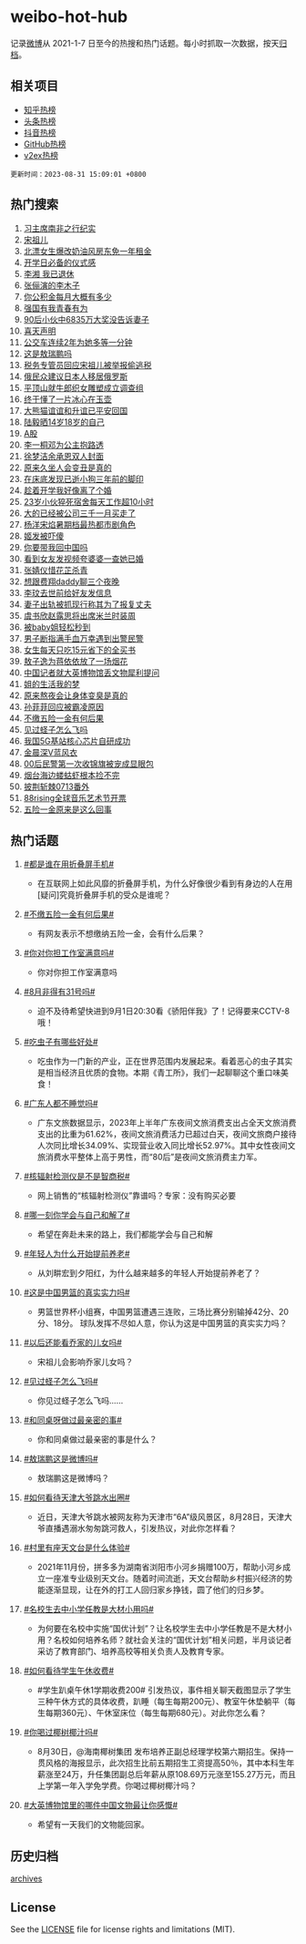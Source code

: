 # weibo-hot-hub

记录[微博](https://www.weibo.com)从 2021-1-7 日至今的热搜和热门话题。每小时抓取一次数据，按天[归档](archives)。

## 相关项目

- [知乎热榜](https://github.com/lonnyzhang423/zhihu-hot-hub)
- [头条热榜](https://github.com/lonnyzhang423/toutiao-hot-hub)
- [抖音热榜](https://github.com/lonnyzhang423/douyin-hot-hub)
- [GitHub热榜](https://github.com/lonnyzhang423/github-hot-hub)
- [v2ex热榜](https://github.com/lonnyzhang423/v2ex-hot-hub)


`更新时间：2023-08-31 15:09:01 +0800`

## 热门搜索

1. [习主席南非之行纪实](https://m.weibo.cn/search?containerid=100103type%3D1%26t%3D10%26q%3D%23%E4%B9%A0%E4%B8%BB%E5%B8%AD%E5%8D%97%E9%9D%9E%E4%B9%8B%E8%A1%8C%E7%BA%AA%E5%AE%9E%23&stream_entry_id=51&isnewpage=1&extparam=seat%3D1%26cate%3D10103%26dgr%3D0%26filter_type%3Drealtimehot%26c_type%3D51%26pos%3D0%26stream_entry_id%3D51%26display_time%3D1693465739%26pre_seqid%3D1693465739575027378223&luicode=10000011&lfid=106003type%253D25%2526t%253D3%2526disable_hot%253D1%2526filter_type%253Drealtimehot)
1. [宋祖儿](https://m.weibo.cn/search?containerid=100103type%3D1%26t%3D10%26q%3D%E5%AE%8B%E7%A5%96%E5%84%BF&stream_entry_id=31&isnewpage=1&extparam=seat%3D1%26lcate%3D5001%26band_rank%3D1%26c_type%3D31%26dgr%3D0%26cate%3D5001%26q%3D%25E5%25AE%258B%25E7%25A5%2596%25E5%2584%25BF%26filter_type%3Drealtimehot%26stream_entry_id%3D31%26realpos%3D1%26pos%3D0%26flag%3D2%26display_time%3D1693465739%26pre_seqid%3D1693465739575027378223&luicode=10000011&lfid=106003type%253D25%2526t%253D3%2526disable_hot%253D1%2526filter_type%253Drealtimehot)
1. [北漂女生爆改奶油风房东免一年租金](https://m.weibo.cn/search?containerid=100103type%3D1%26t%3D10%26q%3D%23%E5%8C%97%E6%BC%82%E5%A5%B3%E7%94%9F%E7%88%86%E6%94%B9%E5%A5%B6%E6%B2%B9%E9%A3%8E%E6%88%BF%E4%B8%9C%E5%85%8D%E4%B8%80%E5%B9%B4%E7%A7%9F%E9%87%91%23&stream_entry_id=31&isnewpage=1&extparam=seat%3D1%26lcate%3D5001%26band_rank%3D2%26c_type%3D31%26dgr%3D0%26cate%3D5001%26q%3D%2523%25E5%258C%2597%25E6%25BC%2582%25E5%25A5%25B3%25E7%2594%259F%25E7%2588%2586%25E6%2594%25B9%25E5%25A5%25B6%25E6%25B2%25B9%25E9%25A3%258E%25E6%2588%25BF%25E4%25B8%259C%25E5%2585%258D%25E4%25B8%2580%25E5%25B9%25B4%25E7%25A7%259F%25E9%2587%2591%2523%26filter_type%3Drealtimehot%26stream_entry_id%3D31%26realpos%3D2%26pos%3D1%26flag%3D1%26display_time%3D1693465739%26pre_seqid%3D1693465739575027378223&luicode=10000011&lfid=106003type%253D25%2526t%253D3%2526disable_hot%253D1%2526filter_type%253Drealtimehot)
1. [开学日必备的仪式感](https://m.weibo.cn/search?containerid=100103type%3D1%26t%3D10%26q%3D%23%E5%BC%80%E5%AD%A6%E6%97%A5%E5%BF%85%E5%A4%87%E7%9A%84%E4%BB%AA%E5%BC%8F%E6%84%9F%23&stream_entry_id=31&isnewpage=1&extparam=seat%3D1%26lcate%3D5001%26band_rank%3D3%26c_type%3D31%26dgr%3D0%26cate%3D5001%26q%3D%2523%25E5%25BC%2580%25E5%25AD%25A6%25E6%2597%25A5%25E5%25BF%2585%25E5%25A4%2587%25E7%259A%2584%25E4%25BB%25AA%25E5%25BC%258F%25E6%2584%259F%2523%26filter_type%3Drealtimehot%26stream_entry_id%3D31%26realpos%3D3%26pos%3D2%26flag%3D0%26display_time%3D1693465739%26pre_seqid%3D1693465739575027378223&luicode=10000011&lfid=106003type%253D25%2526t%253D3%2526disable_hot%253D1%2526filter_type%253Drealtimehot)
1. [李湘 我已退休](https://m.weibo.cn/search?containerid=100103type%3D1%26t%3D10%26q%3D%E6%9D%8E%E6%B9%98+%E6%88%91%E5%B7%B2%E9%80%80%E4%BC%91&stream_entry_id=31&isnewpage=1&extparam=seat%3D1%26lcate%3D5001%26band_rank%3D4%26c_type%3D31%26dgr%3D0%26cate%3D5001%26q%3D%25E6%259D%258E%25E6%25B9%2598%2520%25E6%2588%2591%25E5%25B7%25B2%25E9%2580%2580%25E4%25BC%2591%26filter_type%3Drealtimehot%26stream_entry_id%3D31%26realpos%3D4%26pos%3D3%26flag%3D16%26display_time%3D1693465739%26pre_seqid%3D1693465739575027378223&luicode=10000011&lfid=106003type%253D25%2526t%253D3%2526disable_hot%253D1%2526filter_type%253Drealtimehot)
1. [张俪演的李木子](https://m.weibo.cn/search?containerid=100103type%3D1%26t%3D10%26q%3D%23%E5%BC%A0%E4%BF%AA%E6%BC%94%E7%9A%84%E6%9D%8E%E6%9C%A8%E5%AD%90%23&stream_entry_id=31&isnewpage=1&extparam=seat%3D1%26lcate%3D5001%26band_rank%3D5%26c_type%3D31%26dgr%3D0%26cate%3D5001%26q%3D%2523%25E5%25BC%25A0%25E4%25BF%25AA%25E6%25BC%2594%25E7%259A%2584%25E6%259D%258E%25E6%259C%25A8%25E5%25AD%2590%2523%26filter_type%3Drealtimehot%26stream_entry_id%3D31%26realpos%3D5%26pos%3D4%26flag%3D2%26display_time%3D1693465739%26pre_seqid%3D1693465739575027378223&luicode=10000011&lfid=106003type%253D25%2526t%253D3%2526disable_hot%253D1%2526filter_type%253Drealtimehot)
1. [你公积金每月大概有多少](https://m.weibo.cn/search?containerid=100103type%3D1%26t%3D10%26q%3D%23%E4%BD%A0%E5%85%AC%E7%A7%AF%E9%87%91%E6%AF%8F%E6%9C%88%E5%A4%A7%E6%A6%82%E6%9C%89%E5%A4%9A%E5%B0%91%23&stream_entry_id=31&isnewpage=1&extparam=seat%3D1%26lcate%3D5001%26band_rank%3D6%26c_type%3D31%26dgr%3D0%26cate%3D5001%26q%3D%2523%25E4%25BD%25A0%25E5%2585%25AC%25E7%25A7%25AF%25E9%2587%2591%25E6%25AF%258F%25E6%259C%2588%25E5%25A4%25A7%25E6%25A6%2582%25E6%259C%2589%25E5%25A4%259A%25E5%25B0%2591%2523%26filter_type%3Drealtimehot%26stream_entry_id%3D31%26realpos%3D6%26pos%3D5%26flag%3D2%26display_time%3D1693465739%26pre_seqid%3D1693465739575027378223&luicode=10000011&lfid=106003type%253D25%2526t%253D3%2526disable_hot%253D1%2526filter_type%253Drealtimehot)
1. [强国有我青春有为](https://m.weibo.cn/search?containerid=100103type%3D1%26t%3D10%26q%3D%23%E5%BC%BA%E5%9B%BD%E6%9C%89%E6%88%91%E9%9D%92%E6%98%A5%E6%9C%89%E4%B8%BA%23&stream_entry_id=31&isnewpage=1&extparam=seat%3D1%26lcate%3D5001%26band_rank%3D7%26c_type%3D31%26dgr%3D0%26cate%3D5001%26adid%3D200996%26filter_type%3Drealtimehot%26stream_entry_id%3D31%26q%3D%2523%25E5%25BC%25BA%25E5%259B%25BD%25E6%259C%2589%25E6%2588%2591%25E9%259D%2592%25E6%2598%25A5%25E6%259C%2589%25E4%25B8%25BA%2523%26pos%3D6%26is_ad_pos%3D1%26display_time%3D1693465739%26pre_seqid%3D1693465739575027378223&luicode=10000011&lfid=106003type%253D25%2526t%253D3%2526disable_hot%253D1%2526filter_type%253Drealtimehot)
1. [90后小伙中6835万大奖没告诉妻子](https://m.weibo.cn/search?containerid=100103type%3D1%26t%3D10%26q%3D%2390%E5%90%8E%E5%B0%8F%E4%BC%99%E4%B8%AD6835%E4%B8%87%E5%A4%A7%E5%A5%96%E6%B2%A1%E5%91%8A%E8%AF%89%E5%A6%BB%E5%AD%90%23&stream_entry_id=31&isnewpage=1&extparam=seat%3D1%26lcate%3D5001%26band_rank%3D7%26c_type%3D31%26dgr%3D0%26cate%3D5001%26q%3D%252390%25E5%2590%258E%25E5%25B0%258F%25E4%25BC%2599%25E4%25B8%25AD6835%25E4%25B8%2587%25E5%25A4%25A7%25E5%25A5%2596%25E6%25B2%25A1%25E5%2591%258A%25E8%25AF%2589%25E5%25A6%25BB%25E5%25AD%2590%2523%26filter_type%3Drealtimehot%26stream_entry_id%3D31%26realpos%3D7%26pos%3D7%26flag%3D2%26display_time%3D1693465739%26pre_seqid%3D1693465739575027378223&luicode=10000011&lfid=106003type%253D25%2526t%253D3%2526disable_hot%253D1%2526filter_type%253Drealtimehot)
1. [喜天声明](https://m.weibo.cn/search?containerid=100103type%3D1%26t%3D10%26q%3D%23%E5%96%9C%E5%A4%A9%E5%A3%B0%E6%98%8E%23&stream_entry_id=31&isnewpage=1&extparam=seat%3D1%26lcate%3D5001%26band_rank%3D8%26c_type%3D31%26dgr%3D0%26cate%3D5001%26q%3D%2523%25E5%2596%259C%25E5%25A4%25A9%25E5%25A3%25B0%25E6%2598%258E%2523%26filter_type%3Drealtimehot%26stream_entry_id%3D31%26realpos%3D8%26pos%3D8%26flag%3D1%26display_time%3D1693465739%26pre_seqid%3D1693465739575027378223&luicode=10000011&lfid=106003type%253D25%2526t%253D3%2526disable_hot%253D1%2526filter_type%253Drealtimehot)
1. [公交车连续2年为她多等一分钟](https://m.weibo.cn/search?containerid=100103type%3D1%26t%3D10%26q%3D%23%E5%85%AC%E4%BA%A4%E8%BD%A6%E8%BF%9E%E7%BB%AD2%E5%B9%B4%E4%B8%BA%E5%A5%B9%E5%A4%9A%E7%AD%89%E4%B8%80%E5%88%86%E9%92%9F%23&stream_entry_id=31&isnewpage=1&extparam=seat%3D1%26lcate%3D5001%26band_rank%3D9%26c_type%3D31%26dgr%3D0%26cate%3D5001%26q%3D%2523%25E5%2585%25AC%25E4%25BA%25A4%25E8%25BD%25A6%25E8%25BF%259E%25E7%25BB%25AD2%25E5%25B9%25B4%25E4%25B8%25BA%25E5%25A5%25B9%25E5%25A4%259A%25E7%25AD%2589%25E4%25B8%2580%25E5%2588%2586%25E9%2592%259F%2523%26filter_type%3Drealtimehot%26stream_entry_id%3D31%26realpos%3D9%26pos%3D9%26flag%3D32768%26display_time%3D1693465739%26pre_seqid%3D1693465739575027378223&luicode=10000011&lfid=106003type%253D25%2526t%253D3%2526disable_hot%253D1%2526filter_type%253Drealtimehot)
1. [这是敖瑞鹏吗](https://m.weibo.cn/search?containerid=100103type%3D1%26t%3D10%26q%3D%23%E8%BF%99%E6%98%AF%E6%95%96%E7%91%9E%E9%B9%8F%E5%90%97%23&stream_entry_id=31&isnewpage=1&extparam=seat%3D1%26lcate%3D5001%26band_rank%3D10%26c_type%3D31%26dgr%3D0%26cate%3D5001%26q%3D%2523%25E8%25BF%2599%25E6%2598%25AF%25E6%2595%2596%25E7%2591%259E%25E9%25B9%258F%25E5%2590%2597%2523%26filter_type%3Drealtimehot%26stream_entry_id%3D31%26realpos%3D10%26pos%3D10%26flag%3D0%26display_time%3D1693465739%26pre_seqid%3D1693465739575027378223&luicode=10000011&lfid=106003type%253D25%2526t%253D3%2526disable_hot%253D1%2526filter_type%253Drealtimehot)
1. [税务专管员回应宋祖儿被举报偷逃税](https://m.weibo.cn/search?containerid=100103type%3D1%26t%3D10%26q%3D%23%E7%A8%8E%E5%8A%A1%E4%B8%93%E7%AE%A1%E5%91%98%E5%9B%9E%E5%BA%94%E5%AE%8B%E7%A5%96%E5%84%BF%E8%A2%AB%E4%B8%BE%E6%8A%A5%E5%81%B7%E9%80%83%E7%A8%8E%23&stream_entry_id=31&isnewpage=1&extparam=seat%3D1%26lcate%3D5001%26band_rank%3D11%26c_type%3D31%26dgr%3D0%26cate%3D5001%26q%3D%2523%25E7%25A8%258E%25E5%258A%25A1%25E4%25B8%2593%25E7%25AE%25A1%25E5%2591%2598%25E5%259B%259E%25E5%25BA%2594%25E5%25AE%258B%25E7%25A5%2596%25E5%2584%25BF%25E8%25A2%25AB%25E4%25B8%25BE%25E6%258A%25A5%25E5%2581%25B7%25E9%2580%2583%25E7%25A8%258E%2523%26filter_type%3Drealtimehot%26stream_entry_id%3D31%26realpos%3D11%26pos%3D11%26flag%3D1%26display_time%3D1693465739%26pre_seqid%3D1693465739575027378223&luicode=10000011&lfid=106003type%253D25%2526t%253D3%2526disable_hot%253D1%2526filter_type%253Drealtimehot)
1. [俄民众建议日本人移居俄罗斯](https://m.weibo.cn/search?containerid=100103type%3D1%26t%3D10%26q%3D%23%E4%BF%84%E6%B0%91%E4%BC%97%E5%BB%BA%E8%AE%AE%E6%97%A5%E6%9C%AC%E4%BA%BA%E7%A7%BB%E5%B1%85%E4%BF%84%E7%BD%97%E6%96%AF%23&stream_entry_id=31&isnewpage=1&extparam=seat%3D1%26lcate%3D5001%26band_rank%3D12%26c_type%3D31%26dgr%3D0%26cate%3D5001%26q%3D%2523%25E4%25BF%2584%25E6%25B0%2591%25E4%25BC%2597%25E5%25BB%25BA%25E8%25AE%25AE%25E6%2597%25A5%25E6%259C%25AC%25E4%25BA%25BA%25E7%25A7%25BB%25E5%25B1%2585%25E4%25BF%2584%25E7%25BD%2597%25E6%2596%25AF%2523%26filter_type%3Drealtimehot%26stream_entry_id%3D31%26realpos%3D12%26pos%3D12%26flag%3D0%26display_time%3D1693465739%26pre_seqid%3D1693465739575027378223&luicode=10000011&lfid=106003type%253D25%2526t%253D3%2526disable_hot%253D1%2526filter_type%253Drealtimehot)
1. [平顶山就牛郎织女雕塑成立调查组](https://m.weibo.cn/search?containerid=100103type%3D1%26t%3D10%26q%3D%23%E5%B9%B3%E9%A1%B6%E5%B1%B1%E5%B0%B1%E7%89%9B%E9%83%8E%E7%BB%87%E5%A5%B3%E9%9B%95%E5%A1%91%E6%88%90%E7%AB%8B%E8%B0%83%E6%9F%A5%E7%BB%84%23&stream_entry_id=31&isnewpage=1&extparam=seat%3D1%26lcate%3D5001%26band_rank%3D13%26c_type%3D31%26dgr%3D0%26cate%3D5001%26q%3D%2523%25E5%25B9%25B3%25E9%25A1%25B6%25E5%25B1%25B1%25E5%25B0%25B1%25E7%2589%259B%25E9%2583%258E%25E7%25BB%2587%25E5%25A5%25B3%25E9%259B%2595%25E5%25A1%2591%25E6%2588%2590%25E7%25AB%258B%25E8%25B0%2583%25E6%259F%25A5%25E7%25BB%2584%2523%26filter_type%3Drealtimehot%26stream_entry_id%3D31%26realpos%3D13%26pos%3D13%26flag%3D1%26display_time%3D1693465739%26pre_seqid%3D1693465739575027378223&luicode=10000011&lfid=106003type%253D25%2526t%253D3%2526disable_hot%253D1%2526filter_type%253Drealtimehot)
1. [终于懂了一片冰心在玉壶](https://m.weibo.cn/search?containerid=100103type%3D1%26t%3D10%26q%3D%23%E7%BB%88%E4%BA%8E%E6%87%82%E4%BA%86%E4%B8%80%E7%89%87%E5%86%B0%E5%BF%83%E5%9C%A8%E7%8E%89%E5%A3%B6%23&stream_entry_id=31&isnewpage=1&extparam=seat%3D1%26lcate%3D5001%26band_rank%3D14%26c_type%3D31%26dgr%3D0%26cate%3D5001%26q%3D%2523%25E7%25BB%2588%25E4%25BA%258E%25E6%2587%2582%25E4%25BA%2586%25E4%25B8%2580%25E7%2589%2587%25E5%2586%25B0%25E5%25BF%2583%25E5%259C%25A8%25E7%258E%2589%25E5%25A3%25B6%2523%26filter_type%3Drealtimehot%26stream_entry_id%3D31%26realpos%3D14%26pos%3D14%26flag%3D0%26display_time%3D1693465739%26pre_seqid%3D1693465739575027378223&luicode=10000011&lfid=106003type%253D25%2526t%253D3%2526disable_hot%253D1%2526filter_type%253Drealtimehot)
1. [大熊猫谊谊和升谊已平安回国](https://m.weibo.cn/search?containerid=100103type%3D1%26t%3D10%26q%3D%23%E5%A4%A7%E7%86%8A%E7%8C%AB%E8%B0%8A%E8%B0%8A%E5%92%8C%E5%8D%87%E8%B0%8A%E5%B7%B2%E5%B9%B3%E5%AE%89%E5%9B%9E%E5%9B%BD%23&stream_entry_id=31&isnewpage=1&extparam=seat%3D1%26lcate%3D5001%26band_rank%3D15%26c_type%3D31%26dgr%3D0%26cate%3D5001%26flag%3D0%26q%3D%2523%25E5%25A4%25A7%25E7%2586%258A%25E7%258C%25AB%25E8%25B0%258A%25E8%25B0%258A%25E5%2592%258C%25E5%258D%2587%25E8%25B0%258A%25E5%25B7%25B2%25E5%25B9%25B3%25E5%25AE%2589%25E5%259B%259E%25E5%259B%25BD%2523%26filter_type%3Drealtimehot%26stream_entry_id%3D31%26realpos%3D15%26pos%3D15%26adid%3D201033%26display_time%3D1693465739%26pre_seqid%3D1693465739575027378223&luicode=10000011&lfid=106003type%253D25%2526t%253D3%2526disable_hot%253D1%2526filter_type%253Drealtimehot)
1. [陆毅晒14岁18岁的自己](https://m.weibo.cn/search?containerid=100103type%3D1%26t%3D10%26q%3D%23%E9%99%86%E6%AF%85%E6%99%9214%E5%B2%8118%E5%B2%81%E7%9A%84%E8%87%AA%E5%B7%B1%23&stream_entry_id=31&isnewpage=1&extparam=seat%3D1%26lcate%3D5001%26band_rank%3D16%26c_type%3D31%26dgr%3D0%26cate%3D5001%26q%3D%2523%25E9%2599%2586%25E6%25AF%2585%25E6%2599%259214%25E5%25B2%258118%25E5%25B2%2581%25E7%259A%2584%25E8%2587%25AA%25E5%25B7%25B1%2523%26filter_type%3Drealtimehot%26stream_entry_id%3D31%26realpos%3D16%26pos%3D16%26flag%3D1%26display_time%3D1693465739%26pre_seqid%3D1693465739575027378223&luicode=10000011&lfid=106003type%253D25%2526t%253D3%2526disable_hot%253D1%2526filter_type%253Drealtimehot)
1. [A股](https://m.weibo.cn/search?containerid=100103type%3D1%26t%3D10%26q%3DA%E8%82%A1&stream_entry_id=31&isnewpage=1&extparam=seat%3D1%26lcate%3D5001%26band_rank%3D17%26c_type%3D31%26dgr%3D0%26cate%3D5001%26q%3DA%25E8%2582%25A1%26filter_type%3Drealtimehot%26stream_entry_id%3D31%26realpos%3D17%26pos%3D17%26flag%3D1%26display_time%3D1693465739%26pre_seqid%3D1693465739575027378223&luicode=10000011&lfid=106003type%253D25%2526t%253D3%2526disable_hot%253D1%2526filter_type%253Drealtimehot)
1. [李一桐邓为公主抱路透](https://m.weibo.cn/search?containerid=100103type%3D1%26t%3D10%26q%3D%23%E6%9D%8E%E4%B8%80%E6%A1%90%E9%82%93%E4%B8%BA%E5%85%AC%E4%B8%BB%E6%8A%B1%E8%B7%AF%E9%80%8F%23&stream_entry_id=31&isnewpage=1&extparam=seat%3D1%26lcate%3D5001%26band_rank%3D18%26c_type%3D31%26dgr%3D0%26cate%3D5001%26q%3D%2523%25E6%259D%258E%25E4%25B8%2580%25E6%25A1%2590%25E9%2582%2593%25E4%25B8%25BA%25E5%2585%25AC%25E4%25B8%25BB%25E6%258A%25B1%25E8%25B7%25AF%25E9%2580%258F%2523%26filter_type%3Drealtimehot%26stream_entry_id%3D31%26realpos%3D18%26pos%3D18%26flag%3D1%26display_time%3D1693465739%26pre_seqid%3D1693465739575027378223&luicode=10000011&lfid=106003type%253D25%2526t%253D3%2526disable_hot%253D1%2526filter_type%253Drealtimehot)
1. [徐梦洁余承恩双人封面](https://m.weibo.cn/search?containerid=100103type%3D1%26t%3D10%26q%3D%23%E5%BE%90%E6%A2%A6%E6%B4%81%E4%BD%99%E6%89%BF%E6%81%A9%E5%8F%8C%E4%BA%BA%E5%B0%81%E9%9D%A2%23&stream_entry_id=31&isnewpage=1&extparam=seat%3D1%26lcate%3D5001%26band_rank%3D19%26c_type%3D31%26dgr%3D0%26cate%3D5001%26q%3D%2523%25E5%25BE%2590%25E6%25A2%25A6%25E6%25B4%2581%25E4%25BD%2599%25E6%2589%25BF%25E6%2581%25A9%25E5%258F%258C%25E4%25BA%25BA%25E5%25B0%2581%25E9%259D%25A2%2523%26filter_type%3Drealtimehot%26stream_entry_id%3D31%26realpos%3D19%26pos%3D19%26flag%3D1%26display_time%3D1693465739%26pre_seqid%3D1693465739575027378223&luicode=10000011&lfid=106003type%253D25%2526t%253D3%2526disable_hot%253D1%2526filter_type%253Drealtimehot)
1. [原来久坐人会变丑是真的](https://m.weibo.cn/search?containerid=100103type%3D1%26t%3D10%26q%3D%23%E5%8E%9F%E6%9D%A5%E4%B9%85%E5%9D%90%E4%BA%BA%E4%BC%9A%E5%8F%98%E4%B8%91%E6%98%AF%E7%9C%9F%E7%9A%84%23&stream_entry_id=31&isnewpage=1&extparam=seat%3D1%26lcate%3D5001%26band_rank%3D20%26c_type%3D31%26dgr%3D0%26cate%3D5001%26q%3D%2523%25E5%258E%259F%25E6%259D%25A5%25E4%25B9%2585%25E5%259D%2590%25E4%25BA%25BA%25E4%25BC%259A%25E5%258F%2598%25E4%25B8%2591%25E6%2598%25AF%25E7%259C%259F%25E7%259A%2584%2523%26filter_type%3Drealtimehot%26stream_entry_id%3D31%26realpos%3D20%26pos%3D20%26flag%3D0%26display_time%3D1693465739%26pre_seqid%3D1693465739575027378223&luicode=10000011&lfid=106003type%253D25%2526t%253D3%2526disable_hot%253D1%2526filter_type%253Drealtimehot)
1. [在床底发现已逝小狗三年前的脚印](https://m.weibo.cn/search?containerid=100103type%3D1%26t%3D10%26q%3D%E5%9C%A8%E5%BA%8A%E5%BA%95%E5%8F%91%E7%8E%B0%E5%B7%B2%E9%80%9D%E5%B0%8F%E7%8B%97%E4%B8%89%E5%B9%B4%E5%89%8D%E7%9A%84%E8%84%9A%E5%8D%B0&stream_entry_id=31&isnewpage=1&extparam=seat%3D1%26lcate%3D5001%26band_rank%3D21%26c_type%3D31%26dgr%3D0%26cate%3D5001%26q%3D%25E5%259C%25A8%25E5%25BA%258A%25E5%25BA%2595%25E5%258F%2591%25E7%258E%25B0%25E5%25B7%25B2%25E9%2580%259D%25E5%25B0%258F%25E7%258B%2597%25E4%25B8%2589%25E5%25B9%25B4%25E5%2589%258D%25E7%259A%2584%25E8%2584%259A%25E5%258D%25B0%26filter_type%3Drealtimehot%26stream_entry_id%3D31%26realpos%3D21%26pos%3D21%26flag%3D1%26display_time%3D1693465739%26pre_seqid%3D1693465739575027378223&luicode=10000011&lfid=106003type%253D25%2526t%253D3%2526disable_hot%253D1%2526filter_type%253Drealtimehot)
1. [趁着开学我好像离了个婚](https://m.weibo.cn/search?containerid=100103type%3D1%26t%3D10%26q%3D%23%E8%B6%81%E7%9D%80%E5%BC%80%E5%AD%A6%E6%88%91%E5%A5%BD%E5%83%8F%E7%A6%BB%E4%BA%86%E4%B8%AA%E5%A9%9A%23&stream_entry_id=31&isnewpage=1&extparam=seat%3D1%26lcate%3D5001%26band_rank%3D22%26c_type%3D31%26dgr%3D0%26cate%3D5001%26q%3D%2523%25E8%25B6%2581%25E7%259D%2580%25E5%25BC%2580%25E5%25AD%25A6%25E6%2588%2591%25E5%25A5%25BD%25E5%2583%258F%25E7%25A6%25BB%25E4%25BA%2586%25E4%25B8%25AA%25E5%25A9%259A%2523%26filter_type%3Drealtimehot%26stream_entry_id%3D31%26realpos%3D22%26pos%3D22%26flag%3D1%26display_time%3D1693465739%26pre_seqid%3D1693465739575027378223&luicode=10000011&lfid=106003type%253D25%2526t%253D3%2526disable_hot%253D1%2526filter_type%253Drealtimehot)
1. [23岁小伙猝死宿舍每天工作超10小时](https://m.weibo.cn/search?containerid=100103type%3D1%26t%3D10%26q%3D%2323%E5%B2%81%E5%B0%8F%E4%BC%99%E7%8C%9D%E6%AD%BB%E5%AE%BF%E8%88%8D%E6%AF%8F%E5%A4%A9%E5%B7%A5%E4%BD%9C%E8%B6%8510%E5%B0%8F%E6%97%B6%23&stream_entry_id=31&isnewpage=1&extparam=seat%3D1%26lcate%3D5001%26band_rank%3D23%26c_type%3D31%26dgr%3D0%26cate%3D5001%26q%3D%252323%25E5%25B2%2581%25E5%25B0%258F%25E4%25BC%2599%25E7%258C%259D%25E6%25AD%25BB%25E5%25AE%25BF%25E8%2588%258D%25E6%25AF%258F%25E5%25A4%25A9%25E5%25B7%25A5%25E4%25BD%259C%25E8%25B6%258510%25E5%25B0%258F%25E6%2597%25B6%2523%26filter_type%3Drealtimehot%26stream_entry_id%3D31%26realpos%3D23%26pos%3D23%26flag%3D1%26display_time%3D1693465739%26pre_seqid%3D1693465739575027378223&luicode=10000011&lfid=106003type%253D25%2526t%253D3%2526disable_hot%253D1%2526filter_type%253Drealtimehot)
1. [大的已经被公司三千一月买走了](https://m.weibo.cn/search?containerid=100103type%3D1%26t%3D10%26q%3D%E5%A4%A7%E7%9A%84%E5%B7%B2%E7%BB%8F%E8%A2%AB%E5%85%AC%E5%8F%B8%E4%B8%89%E5%8D%83%E4%B8%80%E6%9C%88%E4%B9%B0%E8%B5%B0%E4%BA%86&stream_entry_id=31&isnewpage=1&extparam=seat%3D1%26lcate%3D5001%26band_rank%3D24%26c_type%3D31%26dgr%3D0%26cate%3D5001%26q%3D%25E5%25A4%25A7%25E7%259A%2584%25E5%25B7%25B2%25E7%25BB%258F%25E8%25A2%25AB%25E5%2585%25AC%25E5%258F%25B8%25E4%25B8%2589%25E5%258D%2583%25E4%25B8%2580%25E6%259C%2588%25E4%25B9%25B0%25E8%25B5%25B0%25E4%25BA%2586%26filter_type%3Drealtimehot%26stream_entry_id%3D31%26realpos%3D24%26pos%3D24%26flag%3D0%26display_time%3D1693465739%26pre_seqid%3D1693465739575027378223&luicode=10000011&lfid=106003type%253D25%2526t%253D3%2526disable_hot%253D1%2526filter_type%253Drealtimehot)
1. [杨洋宋焰暑期档最热都市剧角色](https://m.weibo.cn/search?containerid=100103type%3D1%26t%3D10%26q%3D%23%E6%9D%A8%E6%B4%8B%E5%AE%8B%E7%84%B0%E6%9A%91%E6%9C%9F%E6%A1%A3%E6%9C%80%E7%83%AD%E9%83%BD%E5%B8%82%E5%89%A7%E8%A7%92%E8%89%B2%23&stream_entry_id=31&isnewpage=1&extparam=seat%3D1%26lcate%3D5001%26band_rank%3D25%26c_type%3D31%26dgr%3D0%26cate%3D5001%26q%3D%2523%25E6%259D%25A8%25E6%25B4%258B%25E5%25AE%258B%25E7%2584%25B0%25E6%259A%2591%25E6%259C%259F%25E6%25A1%25A3%25E6%259C%2580%25E7%2583%25AD%25E9%2583%25BD%25E5%25B8%2582%25E5%2589%25A7%25E8%25A7%2592%25E8%2589%25B2%2523%26filter_type%3Drealtimehot%26stream_entry_id%3D31%26realpos%3D25%26pos%3D25%26flag%3D0%26display_time%3D1693465739%26pre_seqid%3D1693465739575027378223&luicode=10000011&lfid=106003type%253D25%2526t%253D3%2526disable_hot%253D1%2526filter_type%253Drealtimehot)
1. [姬发被吓傻](https://m.weibo.cn/search?containerid=100103type%3D1%26t%3D10%26q%3D%E5%A7%AC%E5%8F%91%E8%A2%AB%E5%90%93%E5%82%BB&stream_entry_id=31&isnewpage=1&extparam=seat%3D1%26lcate%3D5001%26band_rank%3D26%26c_type%3D31%26dgr%3D0%26cate%3D5001%26q%3D%25E5%25A7%25AC%25E5%258F%2591%25E8%25A2%25AB%25E5%2590%2593%25E5%2582%25BB%26filter_type%3Drealtimehot%26stream_entry_id%3D31%26realpos%3D26%26pos%3D26%26flag%3D1%26display_time%3D1693465739%26pre_seqid%3D1693465739575027378223&luicode=10000011&lfid=106003type%253D25%2526t%253D3%2526disable_hot%253D1%2526filter_type%253Drealtimehot)
1. [你要带我回中国吗](https://m.weibo.cn/search?containerid=100103type%3D1%26t%3D10%26q%3D%E4%BD%A0%E8%A6%81%E5%B8%A6%E6%88%91%E5%9B%9E%E4%B8%AD%E5%9B%BD%E5%90%97&stream_entry_id=31&isnewpage=1&extparam=seat%3D1%26lcate%3D5001%26band_rank%3D27%26c_type%3D31%26dgr%3D0%26cate%3D5001%26q%3D%25E4%25BD%25A0%25E8%25A6%2581%25E5%25B8%25A6%25E6%2588%2591%25E5%259B%259E%25E4%25B8%25AD%25E5%259B%25BD%25E5%2590%2597%26filter_type%3Drealtimehot%26stream_entry_id%3D31%26realpos%3D27%26pos%3D27%26flag%3D0%26display_time%3D1693465739%26pre_seqid%3D1693465739575027378223&luicode=10000011&lfid=106003type%253D25%2526t%253D3%2526disable_hot%253D1%2526filter_type%253Drealtimehot)
1. [看到女友发视频夸婆婆一查她已婚](https://m.weibo.cn/search?containerid=100103type%3D1%26t%3D10%26q%3D%23%E7%9C%8B%E5%88%B0%E5%A5%B3%E5%8F%8B%E5%8F%91%E8%A7%86%E9%A2%91%E5%A4%B8%E5%A9%86%E5%A9%86%E4%B8%80%E6%9F%A5%E5%A5%B9%E5%B7%B2%E5%A9%9A%23&stream_entry_id=31&isnewpage=1&extparam=seat%3D1%26lcate%3D5001%26band_rank%3D28%26c_type%3D31%26dgr%3D0%26cate%3D5001%26q%3D%2523%25E7%259C%258B%25E5%2588%25B0%25E5%25A5%25B3%25E5%258F%258B%25E5%258F%2591%25E8%25A7%2586%25E9%25A2%2591%25E5%25A4%25B8%25E5%25A9%2586%25E5%25A9%2586%25E4%25B8%2580%25E6%259F%25A5%25E5%25A5%25B9%25E5%25B7%25B2%25E5%25A9%259A%2523%26filter_type%3Drealtimehot%26stream_entry_id%3D31%26realpos%3D28%26pos%3D28%26flag%3D0%26display_time%3D1693465739%26pre_seqid%3D1693465739575027378223&luicode=10000011&lfid=106003type%253D25%2526t%253D3%2526disable_hot%253D1%2526filter_type%253Drealtimehot)
1. [张婧仪惜花芷杀青](https://m.weibo.cn/search?containerid=100103type%3D1%26t%3D10%26q%3D%23%E5%BC%A0%E5%A9%A7%E4%BB%AA%E6%83%9C%E8%8A%B1%E8%8A%B7%E6%9D%80%E9%9D%92%23&stream_entry_id=31&isnewpage=1&extparam=seat%3D1%26lcate%3D5001%26band_rank%3D29%26c_type%3D31%26dgr%3D0%26cate%3D5001%26q%3D%2523%25E5%25BC%25A0%25E5%25A9%25A7%25E4%25BB%25AA%25E6%2583%259C%25E8%258A%25B1%25E8%258A%25B7%25E6%259D%2580%25E9%259D%2592%2523%26filter_type%3Drealtimehot%26stream_entry_id%3D31%26realpos%3D29%26pos%3D29%26flag%3D1%26display_time%3D1693465739%26pre_seqid%3D1693465739575027378223&luicode=10000011&lfid=106003type%253D25%2526t%253D3%2526disable_hot%253D1%2526filter_type%253Drealtimehot)
1. [想跟费翔daddy聊三个夜晚](https://m.weibo.cn/search?containerid=100103type%3D1%26t%3D10%26q%3D%E6%83%B3%E8%B7%9F%E8%B4%B9%E7%BF%94daddy%E8%81%8A%E4%B8%89%E4%B8%AA%E5%A4%9C%E6%99%9A&stream_entry_id=31&isnewpage=1&extparam=seat%3D1%26lcate%3D5001%26band_rank%3D30%26c_type%3D31%26dgr%3D0%26cate%3D5001%26q%3D%25E6%2583%25B3%25E8%25B7%259F%25E8%25B4%25B9%25E7%25BF%2594daddy%25E8%2581%258A%25E4%25B8%2589%25E4%25B8%25AA%25E5%25A4%259C%25E6%2599%259A%26filter_type%3Drealtimehot%26stream_entry_id%3D31%26realpos%3D30%26pos%3D30%26flag%3D1%26display_time%3D1693465739%26pre_seqid%3D1693465739575027378223&luicode=10000011&lfid=106003type%253D25%2526t%253D3%2526disable_hot%253D1%2526filter_type%253Drealtimehot)
1. [李玟去世前给好友发信息](https://m.weibo.cn/search?containerid=100103type%3D1%26t%3D10%26q%3D%23%E6%9D%8E%E7%8E%9F%E5%8E%BB%E4%B8%96%E5%89%8D%E7%BB%99%E5%A5%BD%E5%8F%8B%E5%8F%91%E4%BF%A1%E6%81%AF%23&stream_entry_id=31&isnewpage=1&extparam=seat%3D1%26lcate%3D5001%26band_rank%3D31%26c_type%3D31%26dgr%3D0%26cate%3D5001%26q%3D%2523%25E6%259D%258E%25E7%258E%259F%25E5%258E%25BB%25E4%25B8%2596%25E5%2589%258D%25E7%25BB%2599%25E5%25A5%25BD%25E5%258F%258B%25E5%258F%2591%25E4%25BF%25A1%25E6%2581%25AF%2523%26filter_type%3Drealtimehot%26stream_entry_id%3D31%26realpos%3D31%26pos%3D31%26flag%3D0%26display_time%3D1693465739%26pre_seqid%3D1693465739575027378223&luicode=10000011&lfid=106003type%253D25%2526t%253D3%2526disable_hot%253D1%2526filter_type%253Drealtimehot)
1. [妻子出轨被抓现行称其为了报复丈夫](https://m.weibo.cn/search?containerid=100103type%3D1%26t%3D10%26q%3D%23%E5%A6%BB%E5%AD%90%E5%87%BA%E8%BD%A8%E8%A2%AB%E6%8A%93%E7%8E%B0%E8%A1%8C%E7%A7%B0%E5%85%B6%E4%B8%BA%E4%BA%86%E6%8A%A5%E5%A4%8D%E4%B8%88%E5%A4%AB%23&stream_entry_id=31&isnewpage=1&extparam=seat%3D1%26lcate%3D5001%26band_rank%3D32%26c_type%3D31%26dgr%3D0%26cate%3D5001%26q%3D%2523%25E5%25A6%25BB%25E5%25AD%2590%25E5%2587%25BA%25E8%25BD%25A8%25E8%25A2%25AB%25E6%258A%2593%25E7%258E%25B0%25E8%25A1%258C%25E7%25A7%25B0%25E5%2585%25B6%25E4%25B8%25BA%25E4%25BA%2586%25E6%258A%25A5%25E5%25A4%258D%25E4%25B8%2588%25E5%25A4%25AB%2523%26filter_type%3Drealtimehot%26stream_entry_id%3D31%26realpos%3D32%26pos%3D32%26flag%3D1%26display_time%3D1693465739%26pre_seqid%3D1693465739575027378223&luicode=10000011&lfid=106003type%253D25%2526t%253D3%2526disable_hot%253D1%2526filter_type%253Drealtimehot)
1. [虞书欣赵露思将出席米兰时装周](https://m.weibo.cn/search?containerid=100103type%3D1%26t%3D10%26q%3D%23%E8%99%9E%E4%B9%A6%E6%AC%A3%E8%B5%B5%E9%9C%B2%E6%80%9D%E5%B0%86%E5%87%BA%E5%B8%AD%E7%B1%B3%E5%85%B0%E6%97%B6%E8%A3%85%E5%91%A8%23&stream_entry_id=31&isnewpage=1&extparam=seat%3D1%26lcate%3D5001%26band_rank%3D33%26c_type%3D31%26dgr%3D0%26cate%3D5001%26q%3D%2523%25E8%2599%259E%25E4%25B9%25A6%25E6%25AC%25A3%25E8%25B5%25B5%25E9%259C%25B2%25E6%2580%259D%25E5%25B0%2586%25E5%2587%25BA%25E5%25B8%25AD%25E7%25B1%25B3%25E5%2585%25B0%25E6%2597%25B6%25E8%25A3%2585%25E5%2591%25A8%2523%26filter_type%3Drealtimehot%26stream_entry_id%3D31%26realpos%3D33%26pos%3D33%26flag%3D0%26display_time%3D1693465739%26pre_seqid%3D1693465739575027378223&luicode=10000011&lfid=106003type%253D25%2526t%253D3%2526disable_hot%253D1%2526filter_type%253Drealtimehot)
1. [被baby姐轻松秒到](https://m.weibo.cn/search?containerid=100103type%3D1%26t%3D10%26q%3D%E8%A2%ABbaby%E5%A7%90%E8%BD%BB%E6%9D%BE%E7%A7%92%E5%88%B0&stream_entry_id=31&isnewpage=1&extparam=seat%3D1%26lcate%3D5001%26band_rank%3D34%26c_type%3D31%26dgr%3D0%26cate%3D5001%26q%3D%25E8%25A2%25ABbaby%25E5%25A7%2590%25E8%25BD%25BB%25E6%259D%25BE%25E7%25A7%2592%25E5%2588%25B0%26filter_type%3Drealtimehot%26stream_entry_id%3D31%26realpos%3D34%26pos%3D34%26flag%3D1%26display_time%3D1693465739%26pre_seqid%3D1693465739575027378223&luicode=10000011&lfid=106003type%253D25%2526t%253D3%2526disable_hot%253D1%2526filter_type%253Drealtimehot)
1. [男子断指满手血万幸遇到出警民警](https://m.weibo.cn/search?containerid=100103type%3D1%26t%3D10%26q%3D%23%E7%94%B7%E5%AD%90%E6%96%AD%E6%8C%87%E6%BB%A1%E6%89%8B%E8%A1%80%E4%B8%87%E5%B9%B8%E9%81%87%E5%88%B0%E5%87%BA%E8%AD%A6%E6%B0%91%E8%AD%A6%23&stream_entry_id=31&isnewpage=1&extparam=seat%3D1%26lcate%3D5001%26band_rank%3D35%26c_type%3D31%26dgr%3D0%26cate%3D5001%26q%3D%2523%25E7%2594%25B7%25E5%25AD%2590%25E6%2596%25AD%25E6%258C%2587%25E6%25BB%25A1%25E6%2589%258B%25E8%25A1%2580%25E4%25B8%2587%25E5%25B9%25B8%25E9%2581%2587%25E5%2588%25B0%25E5%2587%25BA%25E8%25AD%25A6%25E6%25B0%2591%25E8%25AD%25A6%2523%26filter_type%3Drealtimehot%26stream_entry_id%3D31%26realpos%3D35%26pos%3D35%26flag%3D32768%26display_time%3D1693465739%26pre_seqid%3D1693465739575027378223&luicode=10000011&lfid=106003type%253D25%2526t%253D3%2526disable_hot%253D1%2526filter_type%253Drealtimehot)
1. [女生每天只吃15元省下的全买书](https://m.weibo.cn/search?containerid=100103type%3D1%26t%3D10%26q%3D%23%E5%A5%B3%E7%94%9F%E6%AF%8F%E5%A4%A9%E5%8F%AA%E5%90%8315%E5%85%83%E7%9C%81%E4%B8%8B%E7%9A%84%E5%85%A8%E4%B9%B0%E4%B9%A6%23&stream_entry_id=31&isnewpage=1&extparam=seat%3D1%26lcate%3D5001%26band_rank%3D36%26c_type%3D31%26dgr%3D0%26cate%3D5001%26q%3D%2523%25E5%25A5%25B3%25E7%2594%259F%25E6%25AF%258F%25E5%25A4%25A9%25E5%258F%25AA%25E5%2590%258315%25E5%2585%2583%25E7%259C%2581%25E4%25B8%258B%25E7%259A%2584%25E5%2585%25A8%25E4%25B9%25B0%25E4%25B9%25A6%2523%26filter_type%3Drealtimehot%26stream_entry_id%3D31%26realpos%3D36%26pos%3D36%26flag%3D32768%26display_time%3D1693465739%26pre_seqid%3D1693465739575027378223&luicode=10000011&lfid=106003type%253D25%2526t%253D3%2526disable_hot%253D1%2526filter_type%253Drealtimehot)
1. [敖子逸为蒋依依放了一场烟花](https://m.weibo.cn/search?containerid=100103type%3D1%26t%3D10%26q%3D%23%E6%95%96%E5%AD%90%E9%80%B8%E4%B8%BA%E8%92%8B%E4%BE%9D%E4%BE%9D%E6%94%BE%E4%BA%86%E4%B8%80%E5%9C%BA%E7%83%9F%E8%8A%B1%23&stream_entry_id=31&isnewpage=1&extparam=seat%3D1%26lcate%3D5001%26band_rank%3D37%26c_type%3D31%26dgr%3D0%26cate%3D5001%26q%3D%2523%25E6%2595%2596%25E5%25AD%2590%25E9%2580%25B8%25E4%25B8%25BA%25E8%2592%258B%25E4%25BE%259D%25E4%25BE%259D%25E6%2594%25BE%25E4%25BA%2586%25E4%25B8%2580%25E5%259C%25BA%25E7%2583%259F%25E8%258A%25B1%2523%26filter_type%3Drealtimehot%26stream_entry_id%3D31%26realpos%3D37%26pos%3D37%26flag%3D0%26display_time%3D1693465739%26pre_seqid%3D1693465739575027378223&luicode=10000011&lfid=106003type%253D25%2526t%253D3%2526disable_hot%253D1%2526filter_type%253Drealtimehot)
1. [中国记者就大英博物馆丢文物犀利提问](https://m.weibo.cn/search?containerid=100103type%3D1%26t%3D10%26q%3D%23%E4%B8%AD%E5%9B%BD%E8%AE%B0%E8%80%85%E5%B0%B1%E5%A4%A7%E8%8B%B1%E5%8D%9A%E7%89%A9%E9%A6%86%E4%B8%A2%E6%96%87%E7%89%A9%E7%8A%80%E5%88%A9%E6%8F%90%E9%97%AE%23&stream_entry_id=31&isnewpage=1&extparam=seat%3D1%26lcate%3D5001%26band_rank%3D38%26c_type%3D31%26dgr%3D0%26cate%3D5001%26q%3D%2523%25E4%25B8%25AD%25E5%259B%25BD%25E8%25AE%25B0%25E8%2580%2585%25E5%25B0%25B1%25E5%25A4%25A7%25E8%258B%25B1%25E5%258D%259A%25E7%2589%25A9%25E9%25A6%2586%25E4%25B8%25A2%25E6%2596%2587%25E7%2589%25A9%25E7%258A%2580%25E5%2588%25A9%25E6%258F%2590%25E9%2597%25AE%2523%26filter_type%3Drealtimehot%26stream_entry_id%3D31%26realpos%3D38%26pos%3D38%26flag%3D1%26display_time%3D1693465739%26pre_seqid%3D1693465739575027378223&luicode=10000011&lfid=106003type%253D25%2526t%253D3%2526disable_hot%253D1%2526filter_type%253Drealtimehot)
1. [姐的生活我的梦](https://m.weibo.cn/search?containerid=100103type%3D1%26t%3D10%26q%3D%E5%A7%90%E7%9A%84%E7%94%9F%E6%B4%BB%E6%88%91%E7%9A%84%E6%A2%A6&stream_entry_id=31&isnewpage=1&extparam=seat%3D1%26lcate%3D5001%26band_rank%3D39%26c_type%3D31%26dgr%3D0%26cate%3D5001%26q%3D%25E5%25A7%2590%25E7%259A%2584%25E7%2594%259F%25E6%25B4%25BB%25E6%2588%2591%25E7%259A%2584%25E6%25A2%25A6%26filter_type%3Drealtimehot%26stream_entry_id%3D31%26realpos%3D39%26pos%3D39%26flag%3D0%26display_time%3D1693465739%26pre_seqid%3D1693465739575027378223&luicode=10000011&lfid=106003type%253D25%2526t%253D3%2526disable_hot%253D1%2526filter_type%253Drealtimehot)
1. [原来熬夜会让身体变臭是真的](https://m.weibo.cn/search?containerid=100103type%3D1%26t%3D10%26q%3D%23%E5%8E%9F%E6%9D%A5%E7%86%AC%E5%A4%9C%E4%BC%9A%E8%AE%A9%E8%BA%AB%E4%BD%93%E5%8F%98%E8%87%AD%E6%98%AF%E7%9C%9F%E7%9A%84%23&stream_entry_id=31&isnewpage=1&extparam=seat%3D1%26lcate%3D5001%26band_rank%3D40%26c_type%3D31%26dgr%3D0%26cate%3D5001%26q%3D%2523%25E5%258E%259F%25E6%259D%25A5%25E7%2586%25AC%25E5%25A4%259C%25E4%25BC%259A%25E8%25AE%25A9%25E8%25BA%25AB%25E4%25BD%2593%25E5%258F%2598%25E8%2587%25AD%25E6%2598%25AF%25E7%259C%259F%25E7%259A%2584%2523%26filter_type%3Drealtimehot%26stream_entry_id%3D31%26realpos%3D40%26pos%3D40%26flag%3D0%26display_time%3D1693465739%26pre_seqid%3D1693465739575027378223&luicode=10000011&lfid=106003type%253D25%2526t%253D3%2526disable_hot%253D1%2526filter_type%253Drealtimehot)
1. [孙菲菲回应被霸凌原因](https://m.weibo.cn/search?containerid=100103type%3D1%26t%3D10%26q%3D%23%E5%AD%99%E8%8F%B2%E8%8F%B2%E5%9B%9E%E5%BA%94%E8%A2%AB%E9%9C%B8%E5%87%8C%E5%8E%9F%E5%9B%A0%23&stream_entry_id=31&isnewpage=1&extparam=seat%3D1%26lcate%3D5001%26band_rank%3D41%26c_type%3D31%26dgr%3D0%26cate%3D5001%26q%3D%2523%25E5%25AD%2599%25E8%258F%25B2%25E8%258F%25B2%25E5%259B%259E%25E5%25BA%2594%25E8%25A2%25AB%25E9%259C%25B8%25E5%2587%258C%25E5%258E%259F%25E5%259B%25A0%2523%26filter_type%3Drealtimehot%26stream_entry_id%3D31%26realpos%3D41%26pos%3D41%26flag%3D0%26display_time%3D1693465739%26pre_seqid%3D1693465739575027378223&luicode=10000011&lfid=106003type%253D25%2526t%253D3%2526disable_hot%253D1%2526filter_type%253Drealtimehot)
1. [不缴五险一金有何后果](https://m.weibo.cn/search?containerid=100103type%3D1%26t%3D10%26q%3D%23%E4%B8%8D%E7%BC%B4%E4%BA%94%E9%99%A9%E4%B8%80%E9%87%91%E6%9C%89%E4%BD%95%E5%90%8E%E6%9E%9C%23&stream_entry_id=31&isnewpage=1&extparam=seat%3D1%26lcate%3D5001%26band_rank%3D42%26c_type%3D31%26dgr%3D0%26cate%3D5001%26q%3D%2523%25E4%25B8%258D%25E7%25BC%25B4%25E4%25BA%2594%25E9%2599%25A9%25E4%25B8%2580%25E9%2587%2591%25E6%259C%2589%25E4%25BD%2595%25E5%2590%258E%25E6%259E%259C%2523%26filter_type%3Drealtimehot%26stream_entry_id%3D31%26realpos%3D42%26pos%3D42%26flag%3D0%26display_time%3D1693465739%26pre_seqid%3D1693465739575027378223&luicode=10000011&lfid=106003type%253D25%2526t%253D3%2526disable_hot%253D1%2526filter_type%253Drealtimehot)
1. [见过蛏子怎么飞吗](https://m.weibo.cn/search?containerid=100103type%3D1%26t%3D10%26q%3D%23%E8%A7%81%E8%BF%87%E8%9B%8F%E5%AD%90%E6%80%8E%E4%B9%88%E9%A3%9E%E5%90%97%23&stream_entry_id=31&isnewpage=1&extparam=seat%3D1%26lcate%3D5001%26band_rank%3D43%26c_type%3D31%26dgr%3D0%26cate%3D5001%26q%3D%2523%25E8%25A7%2581%25E8%25BF%2587%25E8%259B%258F%25E5%25AD%2590%25E6%2580%258E%25E4%25B9%2588%25E9%25A3%259E%25E5%2590%2597%2523%26filter_type%3Drealtimehot%26stream_entry_id%3D31%26realpos%3D43%26pos%3D43%26flag%3D1%26display_time%3D1693465739%26pre_seqid%3D1693465739575027378223&luicode=10000011&lfid=106003type%253D25%2526t%253D3%2526disable_hot%253D1%2526filter_type%253Drealtimehot)
1. [我国5G基站核心芯片自研成功](https://m.weibo.cn/search?containerid=100103type%3D1%26t%3D10%26q%3D%23%E6%88%91%E5%9B%BD5G%E5%9F%BA%E7%AB%99%E6%A0%B8%E5%BF%83%E8%8A%AF%E7%89%87%E8%87%AA%E7%A0%94%E6%88%90%E5%8A%9F%23&stream_entry_id=31&isnewpage=1&extparam=seat%3D1%26lcate%3D5001%26band_rank%3D44%26c_type%3D31%26dgr%3D0%26cate%3D5001%26q%3D%2523%25E6%2588%2591%25E5%259B%25BD5G%25E5%259F%25BA%25E7%25AB%2599%25E6%25A0%25B8%25E5%25BF%2583%25E8%258A%25AF%25E7%2589%2587%25E8%2587%25AA%25E7%25A0%2594%25E6%2588%2590%25E5%258A%259F%2523%26filter_type%3Drealtimehot%26stream_entry_id%3D31%26realpos%3D44%26pos%3D44%26flag%3D0%26display_time%3D1693465739%26pre_seqid%3D1693465739575027378223&luicode=10000011&lfid=106003type%253D25%2526t%253D3%2526disable_hot%253D1%2526filter_type%253Drealtimehot)
1. [金晨深V蓝风衣](https://m.weibo.cn/search?containerid=100103type%3D1%26t%3D10%26q%3D%23%E9%87%91%E6%99%A8%E6%B7%B1V%E8%93%9D%E9%A3%8E%E8%A1%A3%23&stream_entry_id=31&isnewpage=1&extparam=seat%3D1%26lcate%3D5001%26band_rank%3D45%26c_type%3D31%26dgr%3D0%26cate%3D5001%26q%3D%2523%25E9%2587%2591%25E6%2599%25A8%25E6%25B7%25B1V%25E8%2593%259D%25E9%25A3%258E%25E8%25A1%25A3%2523%26filter_type%3Drealtimehot%26stream_entry_id%3D31%26realpos%3D45%26pos%3D45%26flag%3D1%26display_time%3D1693465739%26pre_seqid%3D1693465739575027378223&luicode=10000011&lfid=106003type%253D25%2526t%253D3%2526disable_hot%253D1%2526filter_type%253Drealtimehot)
1. [00后民警第一次收锦旗被宠成显眼包](https://m.weibo.cn/search?containerid=100103type%3D1%26t%3D10%26q%3D%2300%E5%90%8E%E6%B0%91%E8%AD%A6%E7%AC%AC%E4%B8%80%E6%AC%A1%E6%94%B6%E9%94%A6%E6%97%97%E8%A2%AB%E5%AE%A0%E6%88%90%E6%98%BE%E7%9C%BC%E5%8C%85%23&stream_entry_id=31&isnewpage=1&extparam=seat%3D1%26lcate%3D5001%26band_rank%3D46%26c_type%3D31%26dgr%3D0%26cate%3D5001%26q%3D%252300%25E5%2590%258E%25E6%25B0%2591%25E8%25AD%25A6%25E7%25AC%25AC%25E4%25B8%2580%25E6%25AC%25A1%25E6%2594%25B6%25E9%2594%25A6%25E6%2597%2597%25E8%25A2%25AB%25E5%25AE%25A0%25E6%2588%2590%25E6%2598%25BE%25E7%259C%25BC%25E5%258C%2585%2523%26filter_type%3Drealtimehot%26stream_entry_id%3D31%26realpos%3D46%26pos%3D46%26flag%3D32768%26display_time%3D1693465739%26pre_seqid%3D1693465739575027378223&luicode=10000011&lfid=106003type%253D25%2526t%253D3%2526disable_hot%253D1%2526filter_type%253Drealtimehot)
1. [烟台海边蝼蛄虾根本捡不完](https://m.weibo.cn/search?containerid=100103type%3D1%26t%3D10%26q%3D%23%E7%83%9F%E5%8F%B0%E6%B5%B7%E8%BE%B9%E8%9D%BC%E8%9B%84%E8%99%BE%E6%A0%B9%E6%9C%AC%E6%8D%A1%E4%B8%8D%E5%AE%8C%23&stream_entry_id=31&isnewpage=1&extparam=seat%3D1%26lcate%3D5001%26band_rank%3D47%26c_type%3D31%26dgr%3D0%26cate%3D5001%26q%3D%2523%25E7%2583%259F%25E5%258F%25B0%25E6%25B5%25B7%25E8%25BE%25B9%25E8%259D%25BC%25E8%259B%2584%25E8%2599%25BE%25E6%25A0%25B9%25E6%259C%25AC%25E6%258D%25A1%25E4%25B8%258D%25E5%25AE%258C%2523%26filter_type%3Drealtimehot%26stream_entry_id%3D31%26realpos%3D47%26pos%3D47%26flag%3D0%26display_time%3D1693465739%26pre_seqid%3D1693465739575027378223&luicode=10000011&lfid=106003type%253D25%2526t%253D3%2526disable_hot%253D1%2526filter_type%253Drealtimehot)
1. [披荆斩棘0713番外](https://m.weibo.cn/search?containerid=100103type%3D1%26t%3D10%26q%3D%E6%8A%AB%E8%8D%86%E6%96%A9%E6%A3%980713%E7%95%AA%E5%A4%96&stream_entry_id=31&isnewpage=1&extparam=seat%3D1%26lcate%3D5001%26band_rank%3D48%26c_type%3D31%26dgr%3D0%26cate%3D5001%26q%3D%25E6%258A%25AB%25E8%258D%2586%25E6%2596%25A9%25E6%25A3%25980713%25E7%2595%25AA%25E5%25A4%2596%26filter_type%3Drealtimehot%26stream_entry_id%3D31%26realpos%3D48%26pos%3D48%26flag%3D0%26display_time%3D1693465739%26pre_seqid%3D1693465739575027378223&luicode=10000011&lfid=106003type%253D25%2526t%253D3%2526disable_hot%253D1%2526filter_type%253Drealtimehot)
1. [88rising全球音乐艺术节开票](https://m.weibo.cn/search?containerid=100103type%3D1%26t%3D10%26q%3D88rising%E5%85%A8%E7%90%83%E9%9F%B3%E4%B9%90%E8%89%BA%E6%9C%AF%E8%8A%82%E5%BC%80%E7%A5%A8&stream_entry_id=31&isnewpage=1&extparam=seat%3D1%26lcate%3D5001%26band_rank%3D49%26c_type%3D31%26dgr%3D0%26cate%3D5001%26q%3D88rising%25E5%2585%25A8%25E7%2590%2583%25E9%259F%25B3%25E4%25B9%2590%25E8%2589%25BA%25E6%259C%25AF%25E8%258A%2582%25E5%25BC%2580%25E7%25A5%25A8%26filter_type%3Drealtimehot%26stream_entry_id%3D31%26realpos%3D49%26pos%3D49%26flag%3D1%26display_time%3D1693465739%26pre_seqid%3D1693465739575027378223&luicode=10000011&lfid=106003type%253D25%2526t%253D3%2526disable_hot%253D1%2526filter_type%253Drealtimehot)
1. [五险一金原来是这么回事](https://m.weibo.cn/search?containerid=100103type%3D1%26t%3D10%26q%3D%23%E4%BA%94%E9%99%A9%E4%B8%80%E9%87%91%E5%8E%9F%E6%9D%A5%E6%98%AF%E8%BF%99%E4%B9%88%E5%9B%9E%E4%BA%8B%23&stream_entry_id=31&isnewpage=1&extparam=seat%3D1%26lcate%3D5001%26band_rank%3D50%26c_type%3D31%26dgr%3D0%26cate%3D5001%26q%3D%2523%25E4%25BA%2594%25E9%2599%25A9%25E4%25B8%2580%25E9%2587%2591%25E5%258E%259F%25E6%259D%25A5%25E6%2598%25AF%25E8%25BF%2599%25E4%25B9%2588%25E5%259B%259E%25E4%25BA%258B%2523%26filter_type%3Drealtimehot%26stream_entry_id%3D31%26realpos%3D50%26pos%3D50%26flag%3D0%26display_time%3D1693465739%26pre_seqid%3D1693465739575027378223&luicode=10000011&lfid=106003type%253D25%2526t%253D3%2526disable_hot%253D1%2526filter_type%253Drealtimehot)

## 热门话题

1. [#都是谁在用折叠屏手机#](https://m.weibo.cn/search?containerid=231522type%3D1%26t%3D10%26q%3D%23%E9%83%BD%E6%98%AF%E8%B0%81%E5%9C%A8%E7%94%A8%E6%8A%98%E5%8F%A0%E5%B1%8F%E6%89%8B%E6%9C%BA%23&stream_entry_id=128&isnewpage=1&extparam=seat%3D1%26cate%3D5004%26unitid%3D1693454600702%26dgr%3D0%26c_type%3D128%26pos%3D1-0-0%26lcate%3D5004%26display_time%3D1693465741%26pre_seqid%3D1693465741773027218111&luicode=10000011&lfid=231648_-_4)
    - 在互联网上如此风靡的折叠屏手机，为什么好像很少看到有身边的人在用[疑问]究竟折叠屏手机的受众是谁呢？

1. [#不缴五险一金有何后果#](https://m.weibo.cn/search?containerid=231522type%3D1%26t%3D10%26q%3D%23%E4%B8%8D%E7%BC%B4%E4%BA%94%E9%99%A9%E4%B8%80%E9%87%91%E6%9C%89%E4%BD%95%E5%90%8E%E6%9E%9C%23&stream_entry_id=128&isnewpage=1&extparam=seat%3D1%26cate%3D5004%26unitid%3D1693456733069%26dgr%3D0%26c_type%3D128%26pos%3D1-0-1%26lcate%3D5004%26display_time%3D1693465741%26pre_seqid%3D1693465741773027218111&luicode=10000011&lfid=231648_-_4)
    - 有网友表示不想缴纳五险一金，会有什么后果？

1. [#你对你担工作室满意吗#](https://m.weibo.cn/search?containerid=231522type%3D1%26t%3D10%26q%3D%23%E4%BD%A0%E5%AF%B9%E4%BD%A0%E6%8B%85%E5%B7%A5%E4%BD%9C%E5%AE%A4%E6%BB%A1%E6%84%8F%E5%90%97%23&stream_entry_id=128&isnewpage=1&extparam=seat%3D1%26cate%3D5004%26unitid%3D1693444708444%26dgr%3D0%26c_type%3D128%26pos%3D1-0-2%26lcate%3D5004%26display_time%3D1693465741%26pre_seqid%3D1693465741773027218111&luicode=10000011&lfid=231648_-_4)
    - 你对你担工作室满意吗

1. [#8月非得有31号吗#](https://m.weibo.cn/search?containerid=231522type%3D1%26t%3D10%26q%3D%238%E6%9C%88%E9%9D%9E%E5%BE%97%E6%9C%8931%E5%8F%B7%E5%90%97%23&stream_entry_id=128&isnewpage=1&extparam=seat%3D1%26cate%3D5004%26unitid%3D1693464523185%26dgr%3D0%26c_type%3D128%26pos%3D1-0-3%26lcate%3D5004%26display_time%3D1693465741%26pre_seqid%3D1693465741773027218111&luicode=10000011&lfid=231648_-_4)
    - 迫不及待希望快进到9月1日20:30看《骄阳伴我》了！记得要来CCTV-8哦！

1. [#吃虫子有哪些好处#](https://m.weibo.cn/search?containerid=231522type%3D1%26t%3D10%26q%3D%23%E5%90%83%E8%99%AB%E5%AD%90%E6%9C%89%E5%93%AA%E4%BA%9B%E5%A5%BD%E5%A4%84%23&stream_entry_id=128&isnewpage=1&extparam=seat%3D1%26cate%3D5004%26unitid%3D1693458827800%26dgr%3D0%26c_type%3D128%26pos%3D1-0-4%26lcate%3D5004%26display_time%3D1693465741%26pre_seqid%3D1693465741773027218111&luicode=10000011&lfid=231648_-_4)
    - 吃虫作为一门新的产业，正在世界范围内发展起来。看着恶心的虫子其实是相当经济且优质的食物。本期《青工所》，我们一起聊聊这个重口味美食！

1. [#广东人都不睡觉吗#](https://m.weibo.cn/search?containerid=231522type%3D1%26t%3D10%26q%3D%23%E5%B9%BF%E4%B8%9C%E4%BA%BA%E9%83%BD%E4%B8%8D%E7%9D%A1%E8%A7%89%E5%90%97%23&stream_entry_id=128&isnewpage=1&extparam=seat%3D1%26cate%3D5004%26unitid%3D1693443508805%26dgr%3D0%26c_type%3D128%26pos%3D1-0-5%26lcate%3D5004%26display_time%3D1693465741%26pre_seqid%3D1693465741773027218111&luicode=10000011&lfid=231648_-_4)
    - 广东文旅数据显示，2023年上半年广东夜间文旅消费支出占全天文旅消费支出的比重为61.62%，夜间文旅消费活力已超过白天，夜间文旅商户接待人次同比增长34.09%、实现营业收入同比增长52.97%。其中女性夜间文旅消费水平整体上高于男性，而“80后”是夜间文旅消费主力军。

1. [#核辐射检测仪是不是智商税#](https://m.weibo.cn/search?containerid=231522type%3D1%26t%3D10%26q%3D%23%E6%A0%B8%E8%BE%90%E5%B0%84%E6%A3%80%E6%B5%8B%E4%BB%AA%E6%98%AF%E4%B8%8D%E6%98%AF%E6%99%BA%E5%95%86%E7%A8%8E%23&stream_entry_id=128&isnewpage=1&extparam=seat%3D1%26cate%3D5004%26unitid%3D1693453702682%26dgr%3D0%26c_type%3D128%26pos%3D1-0-6%26lcate%3D5004%26display_time%3D1693465741%26pre_seqid%3D1693465741773027218111&luicode=10000011&lfid=231648_-_4)
    - 网上销售的“核辐射检测仪”靠谱吗？专家：没有购买必要

1. [#哪一刻你学会与自己和解了#](https://m.weibo.cn/search?containerid=231522type%3D1%26t%3D10%26q%3D%23%E5%93%AA%E4%B8%80%E5%88%BB%E4%BD%A0%E5%AD%A6%E4%BC%9A%E4%B8%8E%E8%87%AA%E5%B7%B1%E5%92%8C%E8%A7%A3%E4%BA%86%23&stream_entry_id=128&isnewpage=1&extparam=seat%3D1%26cate%3D5004%26unitid%3D1693351363032%26dgr%3D0%26c_type%3D128%26pos%3D1-0-7%26lcate%3D5004%26display_time%3D1693465741%26pre_seqid%3D1693465741773027218111&luicode=10000011&lfid=231648_-_4)
    - 希望在奔赴未来的路上，我们都能学会与自己和解

1. [#年轻人为什么开始提前养老#](https://m.weibo.cn/search?containerid=231522type%3D1%26t%3D10%26q%3D%23%E5%B9%B4%E8%BD%BB%E4%BA%BA%E4%B8%BA%E4%BB%80%E4%B9%88%E5%BC%80%E5%A7%8B%E6%8F%90%E5%89%8D%E5%85%BB%E8%80%81%23&stream_entry_id=128&isnewpage=1&extparam=seat%3D1%26cate%3D5004%26unitid%3D1693456713426%26dgr%3D0%26c_type%3D128%26pos%3D1-0-8%26lcate%3D5004%26display_time%3D1693465741%26pre_seqid%3D1693465741773027218111&luicode=10000011&lfid=231648_-_4)
    - 从刘畊宏到夕阳红，为什么越来越多的年轻人开始提前养老了？

1. [#这是中国男篮的真实实力吗#](https://m.weibo.cn/search?containerid=231522type%3D1%26t%3D10%26q%3D%23%E8%BF%99%E6%98%AF%E4%B8%AD%E5%9B%BD%E7%94%B7%E7%AF%AE%E7%9A%84%E7%9C%9F%E5%AE%9E%E5%AE%9E%E5%8A%9B%E5%90%97%23&stream_entry_id=128&isnewpage=1&extparam=seat%3D1%26cate%3D5004%26unitid%3D1693405492519%26dgr%3D0%26c_type%3D128%26pos%3D1-0-9%26lcate%3D5004%26display_time%3D1693465741%26pre_seqid%3D1693465741773027218111&luicode=10000011&lfid=231648_-_4)
    - 男篮世界杯小组赛，中国男篮遭遇三连败，三场比赛分别输掉42分、20分、18分。
球队发挥不尽如人意，你认为这是中国男篮的真实实力吗？

1. [#以后还能看乔家的儿女吗#](https://m.weibo.cn/search?containerid=231522type%3D1%26t%3D10%26q%3D%23%E4%BB%A5%E5%90%8E%E8%BF%98%E8%83%BD%E7%9C%8B%E4%B9%94%E5%AE%B6%E7%9A%84%E5%84%BF%E5%A5%B3%E5%90%97%23&stream_entry_id=128&isnewpage=1&extparam=seat%3D1%26cate%3D5004%26unitid%3D1693460610688%26dgr%3D0%26c_type%3D128%26pos%3D1-0-10%26lcate%3D5004%26display_time%3D1693465741%26pre_seqid%3D1693465741773027218111&luicode=10000011&lfid=231648_-_4)
    - 宋祖儿会影响乔家儿女吗？

1. [#见过蛏子怎么飞吗#](https://m.weibo.cn/search?containerid=231522type%3D1%26t%3D10%26q%3D%23%E8%A7%81%E8%BF%87%E8%9B%8F%E5%AD%90%E6%80%8E%E4%B9%88%E9%A3%9E%E5%90%97%23&stream_entry_id=128&isnewpage=1&extparam=seat%3D1%26cate%3D5004%26unitid%3D1693462123533%26dgr%3D0%26c_type%3D128%26pos%3D1-0-11%26lcate%3D5004%26display_time%3D1693465741%26pre_seqid%3D1693465741773027218111&luicode=10000011&lfid=231648_-_4)
    - 你见过蛏子怎么飞吗……

1. [#和同桌呀做过最亲密的事#](https://m.weibo.cn/search?containerid=231522type%3D1%26t%3D10%26q%3D%23%E5%92%8C%E5%90%8C%E6%A1%8C%E5%91%80%E5%81%9A%E8%BF%87%E6%9C%80%E4%BA%B2%E5%AF%86%E7%9A%84%E4%BA%8B%23&stream_entry_id=128&isnewpage=1&extparam=seat%3D1%26cate%3D5004%26unitid%3D1693463298571%26dgr%3D0%26c_type%3D128%26pos%3D1-0-12%26lcate%3D5004%26display_time%3D1693465741%26pre_seqid%3D1693465741773027218111&luicode=10000011&lfid=231648_-_4)
    - 你和同桌做过最亲密的事是什么？

1. [#敖瑞鹏这是微博吗#](https://m.weibo.cn/search?containerid=231522type%3D1%26t%3D10%26q%3D%23%E6%95%96%E7%91%9E%E9%B9%8F%E8%BF%99%E6%98%AF%E5%BE%AE%E5%8D%9A%E5%90%97%23&stream_entry_id=128&isnewpage=1&extparam=seat%3D1%26cate%3D5004%26unitid%3D1693464803430%26dgr%3D0%26c_type%3D128%26pos%3D1-0-13%26lcate%3D5004%26display_time%3D1693465741%26pre_seqid%3D1693465741773027218111&luicode=10000011&lfid=231648_-_4)
    - 敖瑞鹏这是微博吗？

1. [#如何看待天津大爷跳水出圈#](https://m.weibo.cn/search?containerid=231522type%3D1%26t%3D10%26q%3D%23%E5%A6%82%E4%BD%95%E7%9C%8B%E5%BE%85%E5%A4%A9%E6%B4%A5%E5%A4%A7%E7%88%B7%E8%B7%B3%E6%B0%B4%E5%87%BA%E5%9C%88%23&stream_entry_id=128&isnewpage=1&extparam=seat%3D1%26cate%3D5004%26unitid%3D1693462411122%26dgr%3D0%26c_type%3D128%26pos%3D1-0-14%26lcate%3D5004%26display_time%3D1693465741%26pre_seqid%3D1693465741773027218111&luicode=10000011&lfid=231648_-_4)
    - 近日，天津大爷跳水被网友称为天津市“6A”级风景区，8月28日，天津大爷直播遇溺水匆匆跳河救人，引发热议，对此你怎样看？

1. [#村里有座天文台是什么体验#](https://m.weibo.cn/search?containerid=231522type%3D1%26t%3D10%26q%3D%23%E6%9D%91%E9%87%8C%E6%9C%89%E5%BA%A7%E5%A4%A9%E6%96%87%E5%8F%B0%E6%98%AF%E4%BB%80%E4%B9%88%E4%BD%93%E9%AA%8C%23&stream_entry_id=128&isnewpage=1&extparam=seat%3D1%26cate%3D5004%26unitid%3D1693464224934%26dgr%3D0%26c_type%3D128%26pos%3D1-0-15%26lcate%3D5004%26display_time%3D1693465741%26pre_seqid%3D1693465741773027218111&luicode=10000011&lfid=231648_-_4)
    - 2021年11月份，拼多多为湖南省浏阳市小河乡捐赠100万，帮助小河乡成立一座准专业级别天文台。随着时间流逝，天文台帮助乡村振兴经济的势能逐渐显现，让在外的打工人回归家乡挣钱，圆了他们的归乡梦。

1. [#名校生去中小学任教是大材小用吗#](https://m.weibo.cn/search?containerid=231522type%3D1%26t%3D10%26q%3D%23%E5%90%8D%E6%A0%A1%E7%94%9F%E5%8E%BB%E4%B8%AD%E5%B0%8F%E5%AD%A6%E4%BB%BB%E6%95%99%E6%98%AF%E5%A4%A7%E6%9D%90%E5%B0%8F%E7%94%A8%E5%90%97%23&stream_entry_id=128&isnewpage=1&extparam=seat%3D1%26cate%3D5004%26unitid%3D1693438751409%26dgr%3D0%26c_type%3D128%26pos%3D1-0-16%26lcate%3D5004%26display_time%3D1693465741%26pre_seqid%3D1693465741773027218111&luicode=10000011&lfid=231648_-_4)
    - 为何要在名校中实施“国优计划”？让名校学生去中小学任教是不是大材小用？名校如何培养名师？就社会关注的“国优计划”相关问题，半月谈记者采访了教育部门、培养高校等相关负责人及教育专家。

1. [#如何看待学生午休收费#](https://m.weibo.cn/search?containerid=231522type%3D1%26t%3D10%26q%3D%23%E5%A6%82%E4%BD%95%E7%9C%8B%E5%BE%85%E5%AD%A6%E7%94%9F%E5%8D%88%E4%BC%91%E6%94%B6%E8%B4%B9%23&stream_entry_id=128&isnewpage=1&extparam=seat%3D1%26cate%3D5004%26unitid%3D1693318443611%26dgr%3D0%26c_type%3D128%26pos%3D1-0-17%26lcate%3D5004%26display_time%3D1693465741%26pre_seqid%3D1693465741773027218111&luicode=10000011&lfid=231648_-_4)
    - #学生趴桌午休1学期收费200# 引发热议，事件相关聊天截图显示了学生三种午休方式的具体收费，趴睡（每生每期200元）、教室午休垫躺平（每生每期360元）、午休室床位（每生每期680元）。对此你怎么看？

1. [#你喝过椰树椰汁吗#](https://m.weibo.cn/search?containerid=231522type%3D1%26t%3D10%26q%3D%23%E4%BD%A0%E5%96%9D%E8%BF%87%E6%A4%B0%E6%A0%91%E6%A4%B0%E6%B1%81%E5%90%97%23&stream_entry_id=128&isnewpage=1&extparam=seat%3D1%26cate%3D5004%26unitid%3D1693406089547%26dgr%3D0%26c_type%3D128%26pos%3D1-0-18%26lcate%3D5004%26display_time%3D1693465741%26pre_seqid%3D1693465741773027218111&luicode=10000011&lfid=231648_-_4)
    - 8月30日，@海南椰树集团 发布培养正副总经理学校第六期招生。保持一贯风格的海报显示，此次招生比前五期招生工资提高50％，其中本科生年薪涨至24万，升任集团副总后年薪从原108.69万元涨至155.27万元，而且上学第一年入学免学费。你喝过椰树椰汁吗？

1. [#大英博物馆里的哪件中国文物最让你感慨#](https://m.weibo.cn/search?containerid=231522type%3D1%26t%3D10%26q%3D%23%E5%A4%A7%E8%8B%B1%E5%8D%9A%E7%89%A9%E9%A6%86%E9%87%8C%E7%9A%84%E5%93%AA%E4%BB%B6%E4%B8%AD%E5%9B%BD%E6%96%87%E7%89%A9%E6%9C%80%E8%AE%A9%E4%BD%A0%E6%84%9F%E6%85%A8%23&stream_entry_id=128&isnewpage=1&extparam=seat%3D1%26cate%3D5004%26unitid%3D1693451613190%26dgr%3D0%26c_type%3D128%26pos%3D1-0-19%26lcate%3D5004%26display_time%3D1693465741%26pre_seqid%3D1693465741773027218111&luicode=10000011&lfid=231648_-_4)
    - 希望有一天我们的文物能回家。


## 历史归档

[archives](archives)

## License

See the [LICENSE](LICENSE) file for license rights and limitations (MIT).
